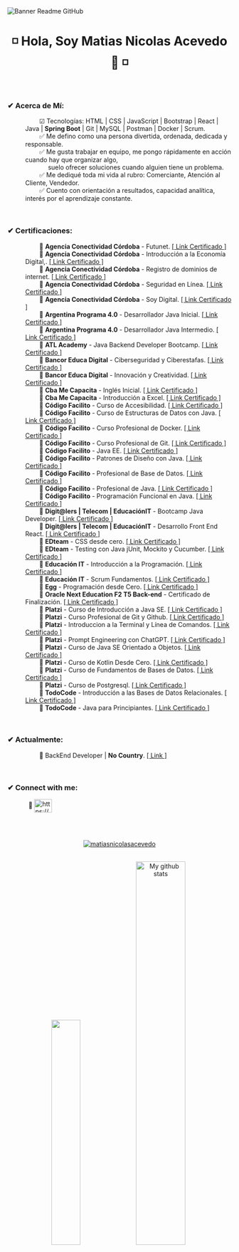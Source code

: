 <image align="center" src="https://i.ibb.co/KhrC5BQ/GITHUB.png" alt="Banner Readme GitHub">
<h1 align="center"> ◽ Hola, Soy Matias Nicolas Acevedo 👋 ◽ </h1>
<br>
  
<h3 align="left">✔ Acerca de Mí:</h3>
<dl>
  <dd>
    &nbsp;&nbsp;&nbsp;&nbsp;&nbsp;&nbsp;&nbsp; 
    ☑ Tecnologías: HTML | CSS | JavaScript | Bootstrap | React | Java | <b>Spring Boot</b> | Git | MySQL | Postman | Docker | Scrum.        
  </dd>
  <dd>
    &nbsp;&nbsp;&nbsp;&nbsp;&nbsp;&nbsp;&nbsp;
    ✅ Me defino como una persona divertida, ordenada, dedicada y responsable.
  </dd>
  <dd>
    &nbsp;&nbsp;&nbsp;&nbsp;&nbsp;&nbsp;&nbsp;
    ✅ Me gusta trabajar en equipo, me pongo rápidamente en acción cuando hay que organizar algo,
    <br>&nbsp;&nbsp;&nbsp;&nbsp;&nbsp;&nbsp;&nbsp;&nbsp;&nbsp;&nbsp;&nbsp;&nbsp; 
    suelo ofrecer soluciones cuando alguien tiene un problema.
  </dd>
  <dd>
    &nbsp;&nbsp;&nbsp;&nbsp;&nbsp;&nbsp;&nbsp;
    ✅ Me dediqué toda mi vida al rubro: Comerciante, Atención al Cliente, Vendedor.
  </dd>
  <dd>
    &nbsp;&nbsp;&nbsp;&nbsp;&nbsp;&nbsp;&nbsp;
    ✅ Cuento con orientación a resultados, capacidad analítica, interés por el aprendizaje constante.
  </dd>
</dl>
<br>
<h3 align="left">✔ Certificaciones:</h3>
<dl>
   <dd>
    &nbsp;&nbsp;&nbsp;&nbsp;&nbsp;&nbsp;&nbsp; 
    🔸 <b>Agencia Conectividad Córdoba</b> - Futunet. 
    <a href="https://drive.google.com/file/d/1u-AmZTf2gCgwGOHrM_AUscSOXEQFNYd0/view?usp=drive_link" target="_blank">[ Link Certificado ]</a>
   </dd>
   <dd>
    &nbsp;&nbsp;&nbsp;&nbsp;&nbsp;&nbsp;&nbsp; 
    🔸 <b>Agencia Conectividad Córdoba</b> - Introducción a la Economía Digital,. 
    <a href="https://drive.google.com/file/d/17QIrL4XO6V-96EUvLu-PeNg7CwCffNfy/view?usp=drive_link" target="_blank">[ Link Certificado ]</a>
   </dd>
   <dd>
    &nbsp;&nbsp;&nbsp;&nbsp;&nbsp;&nbsp;&nbsp; 
    🔸 <b>Agencia Conectividad Córdoba</b> - Registro de dominios de internet. 
    <a href="https://drive.google.com/file/d/1bem5nEOY6iO0mPJGZfu8j6zV_inhwDOD/view?usp=drive_link" target="_blank">[ Link Certificado ]</a>
   </dd>
   <dd>
    &nbsp;&nbsp;&nbsp;&nbsp;&nbsp;&nbsp;&nbsp; 
    🔸 <b>Agencia Conectividad Córdoba</b> - Seguridad en Línea.
    <a href="https://drive.google.com/file/d/1uBPyUzyzTn5iTL5cm9zDydvLmfsByFOg/view?usp=drive_link" target="_blank">[ Link Certificado ]</a>
   </dd>
   <dd>
    &nbsp;&nbsp;&nbsp;&nbsp;&nbsp;&nbsp;&nbsp; 
    🔸 <b>Agencia Conectividad Córdoba</b> - Soy Digital.
    <a href="https://drive.google.com/file/d/1SBHKwJeSRbDMBYyZDVAkXDhyoWQ2Yq53/view?usp=drive_link" target="_blank">[ Link Certificado ]</a>
   </dd>
   <dd>
    &nbsp;&nbsp;&nbsp;&nbsp;&nbsp;&nbsp;&nbsp; 
    🔸 <b>Argentina Programa 4.0</b> - Desarrollador Java Inicial.
    <a href="https://drive.google.com/file/d/1acSpvx-YqnO_R8fK11MglJ4M4YPLnyqB/view?usp=drive_link" target="_blank">[ Link Certificado ]</a>
   </dd>
   <dd>
    &nbsp;&nbsp;&nbsp;&nbsp;&nbsp;&nbsp;&nbsp; 
    🔸 <b>Argentina Programa 4.0</b> - Desarrollador Java Intermedio.
    <a href="https://drive.google.com/file/d/1-0uKi_OmKW79VfJ4JDgvhKHjD_ATyToy/view?usp=drive_link" target="_blank">[ Link Certificado ]</a>
   </dd>
   <dd>
    &nbsp;&nbsp;&nbsp;&nbsp;&nbsp;&nbsp;&nbsp; 
    🔸 <b>ATL Academy</b> - Java Backend Developer Bootcamp. 
    <a href="https://drive.google.com/file/d/1gHpErL6syp5mrwA3pqTsnlu5x14PK7nC/view?usp=drive_link" target="_blank">[ Link Certificado ]</a>
   </dd>
   <dd>
    &nbsp;&nbsp;&nbsp;&nbsp;&nbsp;&nbsp;&nbsp; 
    🔸 <b>Bancor Educa Digital</b> - Ciberseguridad y Ciberestafas. 
    <a href="https://drive.google.com/file/d/19tfp4bO_xrSSLBi4GgA7K8qh5__ujgs7/view?usp=drive_link" target="_blank">[ Link Certificado ]</a>
   </dd>
   <dd>
    &nbsp;&nbsp;&nbsp;&nbsp;&nbsp;&nbsp;&nbsp; 
    🔸 <b>Bancor Educa Digital</b> - Innovación y Creatividad. 
    <a href="https://drive.google.com/file/d/1z4JG16OKvuO1gjS0XeKEEWWSoM8KYgIX/view?usp=drive_link" target="_blank">[ Link Certificado ]</a>
   </dd>
   <dd>
    &nbsp;&nbsp;&nbsp;&nbsp;&nbsp;&nbsp;&nbsp; 
    🔸 <b>Cba Me Capacita</b> - Inglés Inicial. 
    <a href="https://drive.google.com/file/d/1ytmg7y7pyoH1tZN7XPeRVMMCTt2tdIWt/view?usp=drive_link" target="_blank">[ Link Certificado ]</a>
   </dd>
   <dd>
    &nbsp;&nbsp;&nbsp;&nbsp;&nbsp;&nbsp;&nbsp; 
    🔸 <b>Cba Me Capacita</b> - Introducción a Excel. 
    <a href="https://drive.google.com/file/d/144Y7t0QQXIWHVp2_lHPoZx0DKQpUrmV3/view?usp=drive_link" target="_blank">[ Link Certificado ]</a>
   </dd>
   
   <dd>
    &nbsp;&nbsp;&nbsp;&nbsp;&nbsp;&nbsp;&nbsp; 
    🔸 <b>Código Facilito</b> - Curso de Accesibilidad. 
    <a href="https://drive.google.com/file/d/1hwbjBglDOEUgs2xfUNfCae0tACAzx6_0/view?usp=drive_link" target="_blank">[ Link Certificado ]</a>
   </dd>
   <dd>
    &nbsp;&nbsp;&nbsp;&nbsp;&nbsp;&nbsp;&nbsp; 
    🔸 <b>Código Facilito</b> - Curso de Estructuras de Datos con Java.
    <a href="https://drive.google.com/file/d/1leWAOL40st1Q0JtMaztcROEn5u8i6sfq/view?usp=drive_link" target="_blank">[ Link Certificado ]</a>
   </dd>
   <dd>
    &nbsp;&nbsp;&nbsp;&nbsp;&nbsp;&nbsp;&nbsp; 
    🔸 <b>Código Facilito</b> - Curso Profesional de Docker. 
    <a href="https://drive.google.com/file/d/1x_sEqz_VLnFPcOQY-Tw_o2x8u9R5EwDQ/view?usp=drive_link" target="_blank">[ Link Certificado ]</a>
   </dd>
   <dd>
    &nbsp;&nbsp;&nbsp;&nbsp;&nbsp;&nbsp;&nbsp; 
    🔸 <b>Código Facilito</b> - Curso Profesional de Git. 
    <a href="https://drive.google.com/file/d/1am6uv2amvEBo-RUmNQ6viO7Cd8ZQ1-ck/view?usp=drive_link" target="_blank">[ Link Certificado ]</a>
   </dd>
   <dd>
    &nbsp;&nbsp;&nbsp;&nbsp;&nbsp;&nbsp;&nbsp; 
    🔸 <b>Código Facilito</b> - Java EE. 
    <a href="https://drive.google.com/file/d/1NqTyjwhziXh_wC_iq25xtAJOpyuVUMMx/view?usp=drive_link" target="_blank">[ Link Certificado ]</a>
   </dd>
   <dd>
    &nbsp;&nbsp;&nbsp;&nbsp;&nbsp;&nbsp;&nbsp; 
    🔸 <b>Código Facilito</b> - Patrones de Diseño con Java. 
    <a href="https://drive.google.com/file/d/1fZxqPcSACyNryxEbXkwzIIKmmUPXlMi9/view?usp=drive_link" target="_blank">[ Link Certificado ]</a>
   </dd>
   <dd>
    &nbsp;&nbsp;&nbsp;&nbsp;&nbsp;&nbsp;&nbsp; 
    🔸 <b>Código Facilito</b> - Profesional de Base de Datos. 
    <a href="https://drive.google.com/file/d/1c5W9zGTwo3JBnewnpuvOHKbatdQ8j2pR/view?usp=drive_link" target="_blank">[ Link Certificado ]</a>
   </dd>
   <dd>
    &nbsp;&nbsp;&nbsp;&nbsp;&nbsp;&nbsp;&nbsp; 
    🔸 <b>Código Facilito</b> - Profesional de Java. 
    <a href="https://drive.google.com/file/d/1ZlC2X5EJhitNbFVdjm1MTKf-wFiYzDyF/view?usp=drive_link" target="_blank">[ Link Certificado ]</a>
   </dd>
   <dd>
    &nbsp;&nbsp;&nbsp;&nbsp;&nbsp;&nbsp;&nbsp; 
    🔸 <b>Código Facilito</b> - Programación Funcional en Java. 
    <a href="https://drive.google.com/file/d/1SW7HKEkjSAUdRX7oEqNSqj5cWMUS-lAz/view?usp=drive_link" target="_blank">[ Link Certificado ]</a>
   </dd>
   <dd>
    &nbsp;&nbsp;&nbsp;&nbsp;&nbsp;&nbsp;&nbsp; 
    🔸 <b>Digit@lers | Telecom | EducaciónIT</b> - Bootcamp Java Developer. 
    <a href="https://drive.google.com/file/d/1NjM9Mj6VR6zjgYYPfb3Xn0lbZMc843eo/view?usp=drive_link" target="_blank">[ Link Certificado ]</a>
   </dd>
   <dd>
    &nbsp;&nbsp;&nbsp;&nbsp;&nbsp;&nbsp;&nbsp; 
    🔸 <b>Digit@lers | Telecom | EducaciónIT</b> - Desarrollo Front End React. 
    <a href="https://drive.google.com/file/d/1NzsJKrIof9RBYm7_RMvBVT5mzpD_KjRh/view?usp=drive_link" target="_blank">[ Link Certificado ]</a>
   </dd>
   <dd>
    &nbsp;&nbsp;&nbsp;&nbsp;&nbsp;&nbsp;&nbsp; 
    🔸 <b>EDteam</b> - CSS desde cero. 
    <a href="https://drive.google.com/file/d/1QtJ-_iXEMAJcjDiKHMJ_SGo4nIHRRiF2/view?usp=drive_link" target="_blank">[ Link Certificado ]</a>
   </dd>
   <dd>
    &nbsp;&nbsp;&nbsp;&nbsp;&nbsp;&nbsp;&nbsp; 
    🔸 <b>EDteam</b> - Testing con Java jUnit, Mockito y Cucumber. 
    <a href="https://drive.google.com/file/d/1DgWmE7sV5hwV0OlowcIWXH-lHqwY-m8T/view?usp=drive_link" target="_blank">[ Link Certificado ]</a>
   </dd>
   <dd>
    &nbsp;&nbsp;&nbsp;&nbsp;&nbsp;&nbsp;&nbsp; 
    🔸 <b>Educación IT</b> - Introducción a la Programación. 
    <a href="https://drive.google.com/file/d/1pJfZ-minDXeov_JEqcAbTXBIAY9OR_8y/view?usp=drive_link" target="_blank">[ Link Certificado ]</a>
   </dd>
   <dd>
    &nbsp;&nbsp;&nbsp;&nbsp;&nbsp;&nbsp;&nbsp; 
    🔸 <b>Educación IT</b> - Scrum Fundamentos. 
    <a href="https://drive.google.com/file/d/1npPvvTqVpWVUR4YxXE1AzG1OYvbjWSb6/view?usp=drive_link" target="_blank">[ Link Certificado ]</a>
   </dd>
   <dd>
    &nbsp;&nbsp;&nbsp;&nbsp;&nbsp;&nbsp;&nbsp; 
    🔸 <b>Egg</b> - Programación desde Cero. 
    <a href="https://drive.google.com/file/d/1LA4XjxvN7OZFv61ygOQYi_1tfZMdXcfx/view?usp=drive_link" target="_blank">[ Link Certificado ]</a>
   </dd>
   <dd>
    &nbsp;&nbsp;&nbsp;&nbsp;&nbsp;&nbsp;&nbsp; 
    🔸 <b>Oracle Next Education F2 T5 Back-end</b> - Certificado de Finalización. 
    <a href="https://drive.google.com/file/d/1Smc1oKek2NdJYKxO0Cb53Y5M8xkKaAib/view?usp=drive_link" target="_blank">[ Link Certificado ]</a>
   </dd>
   
   <dd>
    &nbsp;&nbsp;&nbsp;&nbsp;&nbsp;&nbsp;&nbsp; 
    🔸 <b>Platzi</b> - Curso de Introducción a Java SE. 
    <a href="https://drive.google.com/file/d/1RV9vp9EOoqkLqKOnlCkavy3DViJzBn6j/view?usp=drive_link" target="_blank">[ Link Certificado ]</a>
   </dd>
   <dd>
    &nbsp;&nbsp;&nbsp;&nbsp;&nbsp;&nbsp;&nbsp; 
    🔸 <b>Platzi</b> - Curso Profesional de Git y Github. 
    <a href="https://drive.google.com/file/d/1oBNdn0m9CA1nevcFwpjEJHKpD_rorEv5/view?usp=drive_link" target="_blank">[ Link Certificado ]</a>
   </dd>
   <dd>
    &nbsp;&nbsp;&nbsp;&nbsp;&nbsp;&nbsp;&nbsp; 
    🔸 <b>Platzi</b> - Introduccion a la Terminal y Línea de Comandos. 
    <a href="https://drive.google.com/file/d/1nQNhEYlOQrbRJS5MuSTrmNlEtJiS6cow/view?usp=drive_link" target="_blank">[ Link Certificado ]</a>
   </dd>
   <dd>
    &nbsp;&nbsp;&nbsp;&nbsp;&nbsp;&nbsp;&nbsp; 
    🔸 <b>Platzi</b> - Prompt Engineering con ChatGPT. 
    <a href="https://drive.google.com/file/d/1tl9Ek_ZPVwPCBLIf163fK2JY-A1l2QRm/view?usp=drive_link" target="_blank">[ Link Certificado ]</a>
   </dd>
  <dd>
    &nbsp;&nbsp;&nbsp;&nbsp;&nbsp;&nbsp;&nbsp; 
    🔸 <b>Platzi</b> - Curso de Java SE Orientado a Objetos. 
    <a href="https://drive.google.com/file/d/1A6q7tYt9JUWyeuLuRTWuIiFSlC5Cc6to/view?usp=drive_link" target="_blank">[ Link Certificado ]</a>
   </dd>
   <dd>
    &nbsp;&nbsp;&nbsp;&nbsp;&nbsp;&nbsp;&nbsp; 
    🔸 <b>Platzi</b> - Curso de Kotlin Desde Cero. 
    <a href="https://drive.google.com/file/d/1EzTtr36Ad5hmwnq4-lGcLkTjEfdxJWrB/view?usp=sharing" target="_blank">[ Link Certificado ]</a>
   </dd>

   <dd>
    &nbsp;&nbsp;&nbsp;&nbsp;&nbsp;&nbsp;&nbsp; 
    🔸 <b>Platzi</b> - Curso de Fundamentos de Bases de Datos. 
    <a href="https://drive.google.com/file/d/13MqutY7EW_GelS7R-2UnR0pGguxwbxNa/view?usp=sharing" target="_blank">[ Link Certificado ]</a>
   </dd>
   <dd>
    &nbsp;&nbsp;&nbsp;&nbsp;&nbsp;&nbsp;&nbsp; 
    🔸 <b>Platzi</b> - Curso de Postgresql. 
    <a href="https://drive.google.com/file/d/13sSupCzKEisCjbH3J_LovUi99nnoF4C8/view?usp=sharing" target="_blank">[ Link Certificado ]</a>
   </dd>
   <dd>
    &nbsp;&nbsp;&nbsp;&nbsp;&nbsp;&nbsp;&nbsp; 
    🔸 <b>TodoCode</b> - Introducción a las Bases de Datos Relacionales. 
    <a href="https://drive.google.com/file/d/12F-zhQMV45zn-eNB7jQiSWtEClXhWNPL/view?usp=drive_link" target="_blank">[ Link Certificado ]</a>
   </dd>
   <dd>
    &nbsp;&nbsp;&nbsp;&nbsp;&nbsp;&nbsp;&nbsp; 
    🔸 <b>TodoCode</b> - Java para Principiantes. 
    <a href="https://drive.google.com/file/d/1H1dK7rg-bxFU5yxr7NpIBalA1fmt-zH_/view?usp=drive_link" target="_blank">[ Link Certificado ]</a>
   </dd>
</dl>
<br>
<h3 align="left">✔ Actualmente:</h3>
<dl>
  <dd>
    &nbsp;&nbsp;&nbsp;&nbsp;&nbsp;&nbsp;&nbsp;
    🔸 BackEnd Developer | <b>No Country</b>.
    <a href="https://www.nocountry.tech/" target="_blank">[ Link ]</a>
  </dd>
</dl>
<br>
<h3 align="left">✔ Connect with me:</h3>
<p align="left">
    &nbsp;&nbsp;&nbsp;&nbsp;&nbsp;&nbsp;&nbsp;&nbsp;&nbsp;&nbsp;&nbsp;
    🔸 <a href="https://www.linkedin.com/in/matias-nicolas-acevedo/" target="_blank"><img align="center" src="https://raw.githubusercontent.com/rahuldkjain/github-profile-readme-generator/master/src/images/icons/Social/linked-in-alt.svg" alt="https://www.linkedin.com/in/matias-nicolas-acevedo/" height="30" width="40" /></a>
</p>
<br>
<br>
<p align="center"> <a href="https://github.com/ryo-ma/github-profile-trophy"><img src="https://github-profile-trophy.vercel.app/?username=matiasnicolasacevedo&theme=onedark" alt="matiasnicolasacevedo" /></a> 
</p>

<br>
<div align="center">
  <img src="https://github-readme-stats.vercel.app/api/top-langs/?username=MatiasNicolasAcevedo&layout=compact&theme=cobalt&hide_border=true" width="36%"/>
   <img src="https://github-readme-stats.vercel.app/api?username=MatiasNicolasAcevedo&show_icons=true&theme=cobalt&hide_border=true" alt="My github stats" width="47%"/> 
</div>


